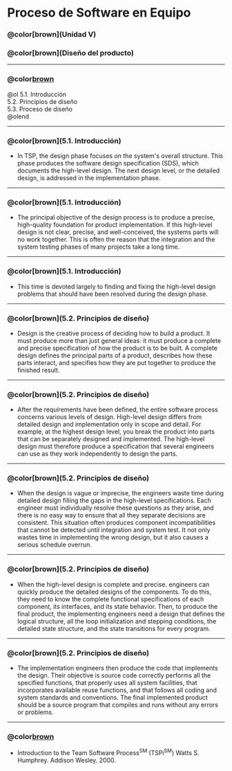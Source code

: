 # Proceso de Software en Equipo

### @color[brown](Unidad V)
### @color[brown](Diseño del producto)

---
### @color[brown](Contenido)
@ol
5.1. Introducción  
5.2. Principios de diseño  
5.3. Proceso de diseño  
@olend

---
### @color[brown](5.1. Introducción)
- In TSP, the design phase focuses on the system's overall structure. This phase produces the software design specification (SDS), which documents the high-level design. The next design level, or the detailed design, is addressed in the implementation phase.

---
### @color[brown](5.1. Introducción)
- The principal objective of the design process is to produce a precise, high-quality foundation for product implementation. If this high-level design is not clear, precise, and well-conceived, the systems parts will no work together. This is often the reason that the integration and the system testing phases of many projects take a long time.

---
### @color[brown](5.1. Introducción)
- This time is devoted largely to finding and fixing the high-level design problems that should have been resolved during the design phase. 

---
### @color[brown](5.2. Principios de diseño)
- Design is the creative process of deciding how to build a product. It must produce more than just general ideas: it must produce a complete and precise specification of how the product is to be built. A complete design defines the principal parts of a product, describes how these parts interact, and specifies how they are put together to produce the finished result. 

---
### @color[brown](5.2. Principios de diseño)
- After the requirements have been defined, the entire software process concerns various levels of design. High-level design differs from detailed design and implementation only in scope and detail. For example, at the highest design level, you break the product into parts that can be separately designed and implemented. The high-level design must therefore produce a specification that several engineers can use as they work independently to design the parts. 

---
### @color[brown](5.2. Principios de diseño)
- When the design is vague or imprecise, the engineers waste time during detailed design filling the gaps in the high-level specifications. Each engineer must individually resolve these questions as they arise, and there is no easy way to ensure that all they separate decisions are consistent. This situation often produces component incompatibilities that cannot be detected until integration and system test. It not only wastes time in implementing the wrong design, but it also causes a serious schedule overrun. 

---
### @color[brown](5.2. Principios de diseño)
- When the high-level design is complete and precise. engineers can quickly produce the detailed designs of the components. To do this, they need to know the complete functional specifications of each component, its interfaces, and its state behavior. Then, to produce the final product, the implementing engineers need a design that defines the logical structure, all the loop initialization and stepping conditions, the detailed state structure, and the state transitions for every program. 


---
### @color[brown](5.2. Principios de diseño)
- The implementation engineers then produce the code that implements the design. Their objective is source code correctly performs all the specified functions, that properly uses all system facilities, that incorporates available reuse functions, and that follows all coding and system standards and conventions. The final implemented product should be a source program that compiles and runs without any errors or problems. 

---
### @color[brown](Bibliografía)
- Introduction to the Team Software Process<sup>SM</sup> (TSPi<sup>SM</sup>) Watts S. Humphrey. Addison Wesley. 2000.
